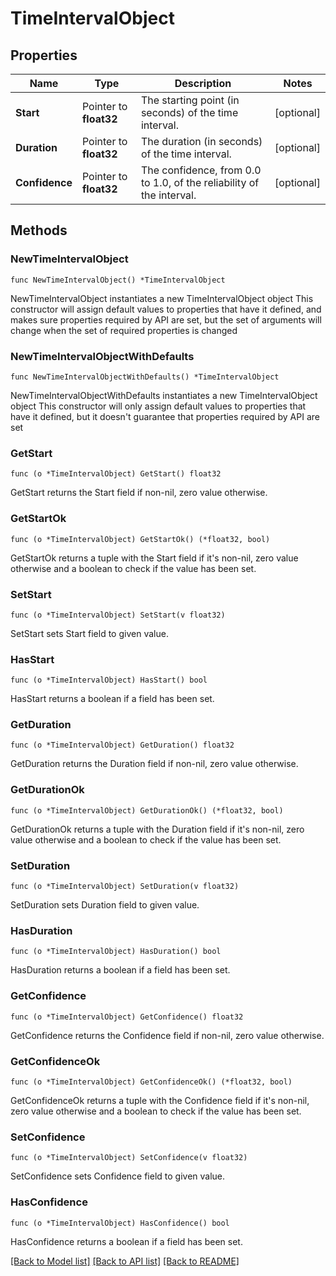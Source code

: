# TimeIntervalObject

## Properties

Name | Type | Description | Notes
------------ | ------------- | ------------- | -------------
**Start** | Pointer to **float32** | The starting point (in seconds) of the time interval. | [optional] 
**Duration** | Pointer to **float32** | The duration (in seconds) of the time interval. | [optional] 
**Confidence** | Pointer to **float32** | The confidence, from 0.0 to 1.0, of the reliability of the interval. | [optional] 

## Methods

### NewTimeIntervalObject

`func NewTimeIntervalObject() *TimeIntervalObject`

NewTimeIntervalObject instantiates a new TimeIntervalObject object
This constructor will assign default values to properties that have it defined,
and makes sure properties required by API are set, but the set of arguments
will change when the set of required properties is changed

### NewTimeIntervalObjectWithDefaults

`func NewTimeIntervalObjectWithDefaults() *TimeIntervalObject`

NewTimeIntervalObjectWithDefaults instantiates a new TimeIntervalObject object
This constructor will only assign default values to properties that have it defined,
but it doesn't guarantee that properties required by API are set

### GetStart

`func (o *TimeIntervalObject) GetStart() float32`

GetStart returns the Start field if non-nil, zero value otherwise.

### GetStartOk

`func (o *TimeIntervalObject) GetStartOk() (*float32, bool)`

GetStartOk returns a tuple with the Start field if it's non-nil, zero value otherwise
and a boolean to check if the value has been set.

### SetStart

`func (o *TimeIntervalObject) SetStart(v float32)`

SetStart sets Start field to given value.

### HasStart

`func (o *TimeIntervalObject) HasStart() bool`

HasStart returns a boolean if a field has been set.

### GetDuration

`func (o *TimeIntervalObject) GetDuration() float32`

GetDuration returns the Duration field if non-nil, zero value otherwise.

### GetDurationOk

`func (o *TimeIntervalObject) GetDurationOk() (*float32, bool)`

GetDurationOk returns a tuple with the Duration field if it's non-nil, zero value otherwise
and a boolean to check if the value has been set.

### SetDuration

`func (o *TimeIntervalObject) SetDuration(v float32)`

SetDuration sets Duration field to given value.

### HasDuration

`func (o *TimeIntervalObject) HasDuration() bool`

HasDuration returns a boolean if a field has been set.

### GetConfidence

`func (o *TimeIntervalObject) GetConfidence() float32`

GetConfidence returns the Confidence field if non-nil, zero value otherwise.

### GetConfidenceOk

`func (o *TimeIntervalObject) GetConfidenceOk() (*float32, bool)`

GetConfidenceOk returns a tuple with the Confidence field if it's non-nil, zero value otherwise
and a boolean to check if the value has been set.

### SetConfidence

`func (o *TimeIntervalObject) SetConfidence(v float32)`

SetConfidence sets Confidence field to given value.

### HasConfidence

`func (o *TimeIntervalObject) HasConfidence() bool`

HasConfidence returns a boolean if a field has been set.


[[Back to Model list]](../README.md#documentation-for-models) [[Back to API list]](../README.md#documentation-for-api-endpoints) [[Back to README]](../README.md)


